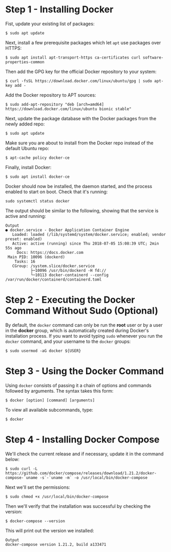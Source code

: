 # Step 1 - Installing Docker

Fist, update your existing list of packages:

```
$ sudo apt update
```

Next, install a few prerequisite packages which let `apt` use packages over HTTPS:

```
$ sudo apt install apt-transport-https ca-certificates curl software-properties-common
```

Then add the GPG key for the official Docker repository to your system:

```
$ curl -fsSL https://download.docker.com/linux/ubuntu/gpg | sudo apt-key add -
```

Add the Docker repository to APT sources:

```
$ sudo add-apt-repository "deb [arch=amd64] https://download.docker.com/linux/ubuntu bionic stable"
```

Next, update the package database with the Docker packages from the newly added repo:

```
$ sudo apt update
```

Make sure you are about to install from the Docker repo instead of the default Ubuntu repo:

```
$ apt-cache policy docker-ce
```

Finally, install Docker:

```
$ sudo apt install docker-ce
```

Docker should now be installed, the daemon started, and the process enabled to start on boot. Check that it's running:

```
sudo systemctl status docker
```

The output should be similar to the following, showing that the service is active and running:

```
Output
● docker.service - Docker Application Container Engine
   Loaded: loaded (/lib/systemd/system/docker.service; enabled; vendor preset: enabled)
   Active: active (running) since Thu 2018-07-05 15:08:39 UTC; 2min 55s ago
     Docs: https://docs.docker.com
 Main PID: 10096 (dockerd)
    Tasks: 16
   CGroup: /system.slice/docker.service
           ├─10096 /usr/bin/dockerd -H fd://
           └─10113 docker-containerd --config /var/run/docker/containerd/containerd.toml
```

# Step 2 - Executing the Docker Command Without Sudo (Optional)

By default, the `docker` command can only be run the **root** user or by a user in the **docker** group, which is automatically created during Docker's installation process.
If you want to avoid typing `sudo` whenever you run the `docker` command, and your username to the `docker` groups:

```
$ sudo usermod -aG docker ${USER}
```

# Step 3 - Using the Docker Command

Using `docker` consists of passing it a chain of options and commands followed by arguments. The syntax takes this form:

```
$ docker [option] [command] [arguments]
```

To view all available subcommands, type:

```
$ docker
```

# Step 4 - Installing Docker Compose

We'll check the current release and if necessary, update it in the command below:

```
$ sudo curl -L https://github.com/docker/compose/releases/download/1.21.2/docker-compose-`uname -s`-`uname -m` -o /usr/local/bin/docker-compose
```

Next we'll set the permissions:

```
$ sudo chmod +x /usr/local/bin/docker-compose
```

Then we'll verify that the installation was successful by checking the version:

```
$ docker-compose --version
```

This will print out the version we installed:

```
Output
docker-compose version 1.21.2, build a133471
```
